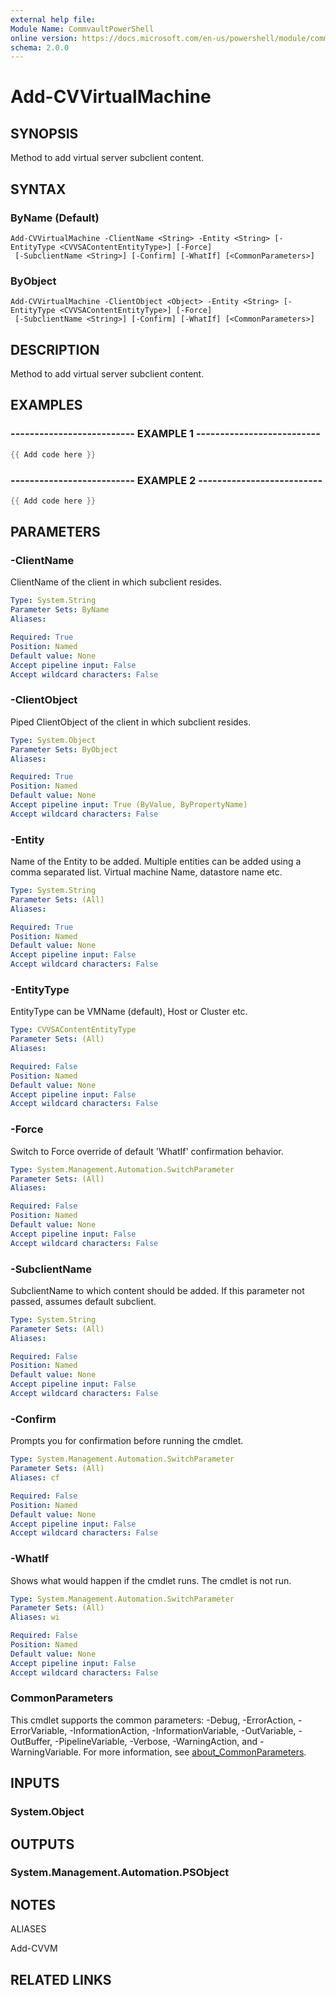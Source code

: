 ```yaml
---
external help file:
Module Name: CommvaultPowerShell
online version: https://docs.microsoft.com/en-us/powershell/module/commvaultpowershell/add-cvvirtualmachine
schema: 2.0.0
---
```


# Add-CVVirtualMachine

## SYNOPSIS
Method to add virtual server subclient content.

## SYNTAX

### ByName (Default)
```
Add-CVVirtualMachine -ClientName <String> -Entity <String> [-EntityType <CVVSAContentEntityType>] [-Force]
 [-SubclientName <String>] [-Confirm] [-WhatIf] [<CommonParameters>]
```

### ByObject
```
Add-CVVirtualMachine -ClientObject <Object> -Entity <String> [-EntityType <CVVSAContentEntityType>] [-Force]
 [-SubclientName <String>] [-Confirm] [-WhatIf] [<CommonParameters>]
```

## DESCRIPTION
Method to add virtual server subclient content.

## EXAMPLES

### -------------------------- EXAMPLE 1 --------------------------
```powershell
{{ Add code here }}
```



### -------------------------- EXAMPLE 2 --------------------------
```powershell
{{ Add code here }}
```



## PARAMETERS

### -ClientName
ClientName of the client in which subclient resides.

```yaml
Type: System.String
Parameter Sets: ByName
Aliases:

Required: True
Position: Named
Default value: None
Accept pipeline input: False
Accept wildcard characters: False
```

### -ClientObject
Piped ClientObject of the client in which subclient resides.

```yaml
Type: System.Object
Parameter Sets: ByObject
Aliases:

Required: True
Position: Named
Default value: None
Accept pipeline input: True (ByValue, ByPropertyName)
Accept wildcard characters: False
```

### -Entity
Name of the Entity to be added.
Multiple entities can be added using a comma separated list.
Virtual machine Name, datastore name etc.

```yaml
Type: System.String
Parameter Sets: (All)
Aliases:

Required: True
Position: Named
Default value: None
Accept pipeline input: False
Accept wildcard characters: False
```

### -EntityType
EntityType can be VMName (default), Host or Cluster etc.

```yaml
Type: CVVSAContentEntityType
Parameter Sets: (All)
Aliases:

Required: False
Position: Named
Default value: None
Accept pipeline input: False
Accept wildcard characters: False
```

### -Force
Switch to Force override of default 'WhatIf' confirmation behavior.

```yaml
Type: System.Management.Automation.SwitchParameter
Parameter Sets: (All)
Aliases:

Required: False
Position: Named
Default value: None
Accept pipeline input: False
Accept wildcard characters: False
```

### -SubclientName
SubclientName to which content should be added.
If this parameter not passed, assumes default subclient.

```yaml
Type: System.String
Parameter Sets: (All)
Aliases:

Required: False
Position: Named
Default value: None
Accept pipeline input: False
Accept wildcard characters: False
```

### -Confirm
Prompts you for confirmation before running the cmdlet.

```yaml
Type: System.Management.Automation.SwitchParameter
Parameter Sets: (All)
Aliases: cf

Required: False
Position: Named
Default value: None
Accept pipeline input: False
Accept wildcard characters: False
```

### -WhatIf
Shows what would happen if the cmdlet runs.
The cmdlet is not run.

```yaml
Type: System.Management.Automation.SwitchParameter
Parameter Sets: (All)
Aliases: wi

Required: False
Position: Named
Default value: None
Accept pipeline input: False
Accept wildcard characters: False
```

### CommonParameters
This cmdlet supports the common parameters: -Debug, -ErrorAction, -ErrorVariable, -InformationAction, -InformationVariable, -OutVariable, -OutBuffer, -PipelineVariable, -Verbose, -WarningAction, and -WarningVariable. For more information, see [about_CommonParameters](http://go.microsoft.com/fwlink/?LinkID=113216).

## INPUTS

### System.Object

## OUTPUTS

### System.Management.Automation.PSObject

## NOTES

ALIASES

Add-CVVM

## RELATED LINKS

